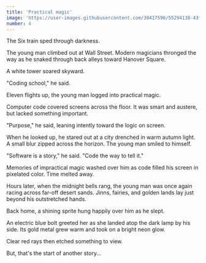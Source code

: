 ```yaml
---
title: 'Practical magic'
image: 'https://user-images.githubusercontent.com/30417590/55294138-43f3dd80-53cc-11e9-96c2-3c7f2977c24a.jpg'
number: 4
---
```


The Six train sped through darkness.

The young man climbed out at Wall Street. Modern magicians thronged the way as he snaked through back alleys toward Hanover Square. 

A white tower soared skyward. 

"Coding school," he said. 

Eleven flights up, the young man logged into practical magic. 

Computer code covered screens across the floor. It was smart and austere, but lacked something important. 

"Purpose," he said, leaning intently toward the logic on screen.

When he looked up, he stared out at a city drenched in warm autumn light. A small blur zipped across the horizon. The young man smiled to himself. 

"Software is a story," he said. "Code the way to tell it."

Memories of impractical magic washed over him as code filled his screen in pixelated color. Time melted away.

Hours later, when the midnight bells rang, the young man was once again racing across far-off desert sands. Jinns, fairies, and golden lands lay just beyond his outstretched hands.

Back home, a shining sprite hung happily over him as he slept. 

An electric blue bolt greeted her as she landed atop the dark lamp by his side. Its gold metal grew warm and took on a bright neon glow. 

Clear red rays then etched something to view.

But, that's the start of another story...